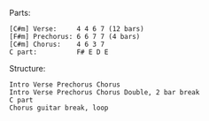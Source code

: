 Parts:

    [C#m] Verse:     4 4 6 7 (12 bars)
    [F#m] Prechorus: 6 6 7 7 (4 bars)
    [C#m] Chorus:    4 6 3 7
    C part:          F# E D E

Structure:

    Intro Verse Prechorus Chorus
    Intro Verse Prechorus Chorus Double, 2 bar break
    C part
    Chorus guitar break, loop
